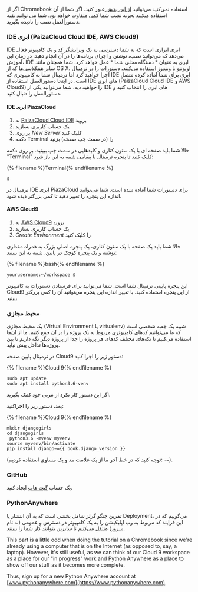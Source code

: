 اگر از Chromebook استفاده نمی‌کنید می‌توانید [از این بخش ](http://tutorial.djangogirls.org/en/installation/#install-python) عبور کنید. اگر شما از آن استفاده میکنید تجربه نصب شما کمی متفاوت خواهد بود. شما می توانید بقیه دستورالعمل نصب را نادیده بگیرید.

### IDE ابری (PaizaCloud Cloud IDE, AWS Cloud9)

IDE ابری ابزاری است که به شما دسترسی به یک ویرایشگر کد و یک کامپیوتر فعال می‌دهد که می‌توانید نصب، نوشتن و اجرای برنامه‌ها را در آن انجام دهید. در زمان این آموزش، IDE ابری به عنوان * دستگاه محلی شما * عمل خواهد کرد. شما همچنان مانند سایر همکلاسی‌ها که از OS X، اوبونتو یا ویندوز استفاده می‌کنند، دستورات را در ترمینال اجرا خواهید کرد اما ترمینال شما به کامپیوتری که IDE ابری برای شما آماده کرده متصل است. در اینحا دستورالعمل استفاده از IDE های ابری (PaizaCloud Cloud IDE و AWS Cloud9) را خواهید دید. شما می‌توانید یکی از IDE های ابری را انتخاب کنید و دستورالعمل را دنبال کنید.

#### IDE ابری PiazaCloud

1. به [PaizaCloud Cloud IDE](https://paiza.cloud/) بروید
2. یک حساب کاربری بسازید
3. بر روی *New Server* کلیک کنید
4. دکمه Terminal را (در سمت چپ صفحه) بزنید

حالا شما باید صفحه ای با یک ستون کناری و کلیدهایی در سمت چپ ببینید. بر روی دکمه "Terminal" کلیک کنید تا پنجره ترمینال با پیغامی شبیه به این باز شود:

{% filename %}Terminal{% endfilename %}

    $
    

ترمینال در IDE ابری PiazaCloud برای دستورات شما آماده شده است. شما می‌توانید اندازه این پنجره را تغییر دهید تا کمی بزرگتر دیده شود.

#### AWS Cloud9

1. به [AWS Cloud9](https://aws.amazon.com/cloud9/) بروید
2. یک حساب کاربری بسازید
3. *Create Environment* را کلیک کنید

حالا شما باید یک صفحه با یک ستون کناری، یک پنجره اصلی بزرگ به همراه مقداری نوشته و یک پنجره کوچک در پایین، شبیه به این ببینید:

{% filename %}bash{% endfilename %}

    yourusername:~/workspace $
    

این پنجره پایینی ترمینال شما است. شما می‌توانید برای فرستادن دستورات به کامپیوتر Cloud9 از این پنجره استفاده کنید. با تغییر اندازه این پنجره می‌توانید آن را کمی بزرگتر ببینید.

### محیط مجازی

یک محیط مجازی (Virtual Environment یا virtualenv) شبیه یک جعبه شخصی است که ما می‌توانیم کدهای کامپیوتری مربوط به یک پروژه را در آن جمع کنیم. ما از آن‌ها استفاده می‌کنیم تا تکه‌های مختلف کدهای هر پروژه را جدا از پروژه دیگر نگه داریم تا بین پروژه‌ها تداخل پیش نیاید.

در ترمینال پایین صفحه Cloud9 دستور زیر را اجرا کنید:

{% filename %}Cloud 9{% endfilename %}

    sudo apt update 
    sudo apt install python3.6-venv
    

اگر این دستور کار نکرد از مربی خود کمک بگیرید.

بعد، دستور زیر را اجراکنید:

{% filename %}Cloud 9{% endfilename %}

    mkdir djangogirls 
    cd djangogirls
     python3.6 -mvenv myvenv 
    source myvenv/bin/activate 
    pip install django~={{ book.django_version }}
    

(توجه کنید که در خط آخر ما از یک علامت مد و یک مساوی استفاده کردیم: `~=`).

### GitHub

یک حساب [گیت هاب](https://github.com) ایجاد کنید.

### PythonAnywhere

تمرین جنگو گرلز شامل بخشی است که به آن انتشار یا Deployment، می‌گوییم که در این فرایند کد مربوط به وب اپلیکیشن را به یک کامپیوتر در دسترس و عمومی (به نام سرور) منتقل می‌کنیم تا سایرین بتوانند کار شما را ببینند.

This part is a little odd when doing the tutorial on a Chromebook since we're already using a computer that is on the Internet (as opposed to, say, a laptop). However, it's still useful, as we can think of our Cloud 9 workspace as a place for our "in progress" work and Python Anywhere as a place to show off our stuff as it becomes more complete.

Thus, sign up for a new Python Anywhere account at [www.pythonanywhere.com](https://www.pythonanywhere.com).